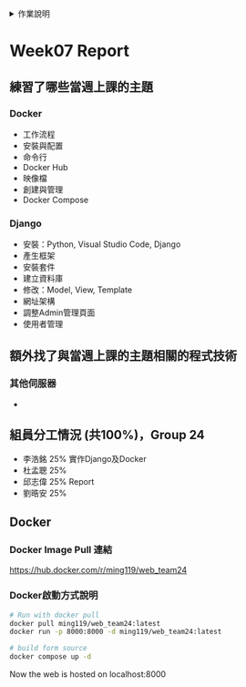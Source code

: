 <details>
<summary>作業說明</summary>

# 作業說明

## 實作演練
- 各組自行訂定主題進行實作演練 (可中途更改題目，只要合理就行)
- 練習當週上課的主題 20%
- 額外找的與當週上課的主題相關的程式技術 15%
- 將這些技術合併到實作演練的主題的合理性 15%
- 將諸多元件與技術放在一起顯得相當牽強，但在一定得用到的前提下，構思如何合理安排在同一網站中相當具有挑戰性。

## 作業繳交方式：
- 在GitHub中建立一個Repository以你們的組別命名，如： Team03 。如：Web程式設計與應用 - 第三組 (中文Repo名稱無法使用)
- 在GitHub中放一個HW_Report資料夾
- 裡面放每一週的作業檔之外，還要放這一周做了什麼的Report，請依週次命名如：Week07.md
- 內容分四段
    - 練習了哪些當週上課的主題
    -  額外找了與當週上課的主題相關的程式技術
    -  Docker Image Pull 連結及啟動方式說明
    -  組員分工情況 (共100%)，並清楚的標示你們是哪一組 (組別)
        - 王小明 25% html設計
        - 李小華 25% css設計
        - 王小美 15% 不知道
        - 吳名式 35% html+CSS救火
- 內容包含當周做的內容，以上講的當週上課的主題及額外找了與當週上課的主題相關的程式技術都必須實做在專案之中並commit進去。
- 每週上傳該周最後一次commit的網址，ex: https://github.com/shiunyi71/Web_APP_HW/commit/643101979cd8b6304310b75f85e0f8c8ef9c6b2f

※ 請加老師及助教的帳號進Collaborator: shiunyi71@gmail.com, annie8528@gmail.com, pe.lotoya93@gmail.com
</details>

# Week07 Report

## 練習了哪些當週上課的主題
### Docker
- 工作流程
- 安裝與配置
- 命令行
- Docker Hub
- 映像檔
- 創建與管理
- Docker Compose
### Django
- 安裝：Python, Visual Studio Code, Django
- 產生框架
- 安裝套件
- 建立資料庫
- 修改：Model, View, Template
- 網址架構
- 調整Admin管理頁面
- 使用者管理

## 額外找了與當週上課的主題相關的程式技術
### 其他伺服器
- 

## 組員分工情況 (共100%)，Group 24
- 李浩銘 25% 實作Django及Docker
- 杜孟聰 25% 
- 邱志偉 25% Report
- 劉晧安 25%

## Docker
### Docker Image Pull 連結
https://hub.docker.com/r/ming119/web_team24

### Docker啟動方式說明
```bash
# Run with docker pull
docker pull ming119/web_team24:latest
docker run -p 8000:8000 -d ming119/web_team24:latest
```

```bash
# build form source
docker compose up -d
```

Now the web is hosted on localhost:8000
